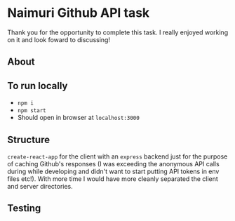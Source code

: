 # Naimuri Github API task

Thank you for the opportunity to complete this task. I really enjoyed working on it and look foward to discussing!

## About


## To run locally
- `npm i`
- `npm start`
- Should open in browser at `localhost:3000`

## Structure

`create-react-app` for the client with an `express` backend just for the purpose of caching Github's responses (I was exceeding the anonymous API calls during while developing and didn't want to start putting API tokens in env files etc!). With more time I would have more cleanly separated the client and server directories.

## Testing

